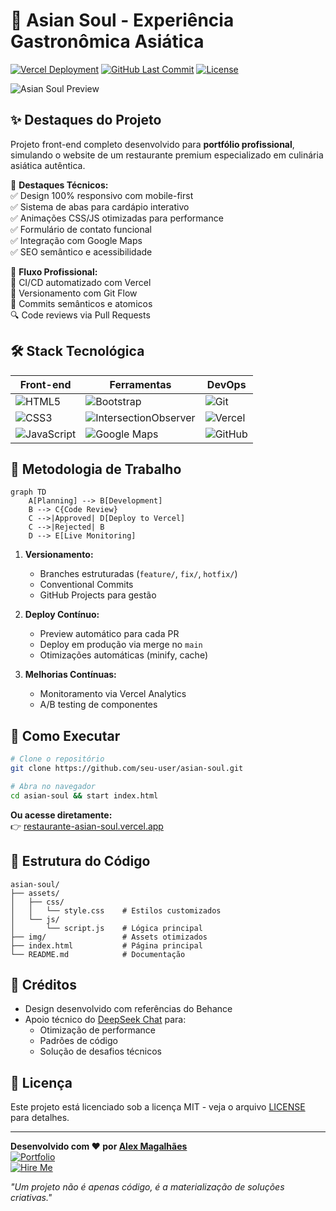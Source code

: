 # 🍜 Asian Soul - Experiência Gastronômica Asiática  

[![Vercel Deployment](https://img.shields.io/badge/LIVE%20DEMO-%23000000.svg?style=for-the-badge&logo=vercel&logoColor=white)](https://restaurante-asian-soul.vercel.app/)
[![GitHub Last Commit](https://img.shields.io/github/last-commit/seu-user/asian-soul?style=for-the-badge&logo=github)](https://github.com/seu-user/asian-soul/commits/main)
[![License](https://img.shields.io/badge/License-MIT-blue.svg?style=for-the-badge)](LICENSE)

![Asian Soul Preview](preview.jpg)

## ✨ Destaques do Projeto  

Projeto front-end completo desenvolvido para **portfólio profissional**, simulando o website de um restaurante premium especializado em culinária asiática autêntica.  

🔹 **Destaques Técnicos:**  
✅ Design 100% responsivo com mobile-first  
✅ Sistema de abas para cardápio interativo  
✅ Animações CSS/JS otimizadas para performance  
✅ Formulário de contato funcional  
✅ Integração com Google Maps  
✅ SEO semântico e acessibilidade  

🔹 **Fluxo Profissional:**  
🚀 CI/CD automatizado com Vercel  
🔀 Versionamento com Git Flow  
📝 Commits semânticos e atomicos  
🔍 Code reviews via Pull Requests  

## 🛠 Stack Tecnológica  

| Front-end          | Ferramentas           | DevOps           |
|--------------------|-----------------------|------------------|
| ![HTML5](https://img.shields.io/badge/HTML5-E34F26?style=flat-square&logo=html5&logoColor=white) | ![Bootstrap](https://img.shields.io/badge/Bootstrap-7952B3?style=flat-square&logo=bootstrap&logoColor=white) | ![Git](https://img.shields.io/badge/Git-F05032?style=flat-square&logo=git&logoColor=white) |
| ![CSS3](https://img.shields.io/badge/CSS3-1572B6?style=flat-square&logo=css3&logoColor=white) | ![IntersectionObserver](https://img.shields.io/badge/Intersection_API-FF6B6B?style=flat-square) | ![Vercel](https://img.shields.io/badge/Vercel-000000?style=flat-square&logo=vercel&logoColor=white) |
| ![JavaScript](https://img.shields.io/badge/JavaScript-F7DF1E?style=flat-square&logo=javascript&logoColor=black) | ![Google Maps](https://img.shields.io/badge/Google_Maps-4285F4?style=flat-square&logo=googlemaps&logoColor=white) | ![GitHub](https://img.shields.io/badge/GitHub-181717?style=flat-square&logo=github&logoColor=white) |

## 🎯 Metodologia de Trabalho  

```mermaid
graph TD
    A[Planning] --> B[Development]
    B --> C{Code Review}
    C -->|Approved| D[Deploy to Vercel]
    C -->|Rejected| B
    D --> E[Live Monitoring]
```

1. **Versionamento:**  
   - Branches estruturadas (`feature/`, `fix/`, `hotfix/`)  
   - Conventional Commits  
   - GitHub Projects para gestão  

2. **Deploy Contínuo:**  
   - Preview automático para cada PR  
   - Deploy em produção via merge no `main`  
   - Otimizações automáticas (minify, cache)  

3. **Melhorias Contínuas:**  
   - Monitoramento via Vercel Analytics  
   - A/B testing de componentes  

## 🚀 Como Executar  

```bash
# Clone o repositório
git clone https://github.com/seu-user/asian-soul.git

# Abra no navegador
cd asian-soul && start index.html
```

**Ou acesse diretamente:**  
👉 [restaurante-asian-soul.vercel.app](https://restaurante-asian-soul.vercel.app)

## 📂 Estrutura do Código  

```
asian-soul/
├── assets/
│   ├── css/
│   │   └── style.css    # Estilos customizados
│   └── js/
│       └── script.js    # Lógica principal
├── img/                 # Assets otimizados
├── index.html           # Página principal
└── README.md            # Documentação
```

## 🤝 Créditos  

- Design desenvolvido com referências do Behance  
- Apoio técnico do [DeepSeek Chat](https://deepseek.com) para:  
  - Otimização de performance  
  - Padrões de código  
  - Solução de desafios técnicos  

## 📄 Licença  

Este projeto está licenciado sob a licença MIT - veja o arquivo [LICENSE](LICENSE) para detalhes.

---

**Desenvolvido com ❤️ por [Alex Magalhães](https://linkedin.com/in/alex-magalhaes-lkn)**  
[![Portfolio](https://img.shields.io/badge/🔗_Portfolio-FF7139?style=for-the-badge)](https://meuportfolio.com)  
[![Hire Me](https://img.shields.io/badge/Contrate_me-008000?style=for-the-badge)](mailto:seu@email.com)  

*"Um projeto não é apenas código, é a materialização de soluções criativas."*
